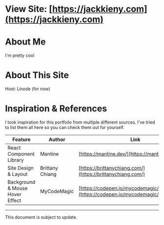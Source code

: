 # View Site: [https://jackkieny.com](https://jackkieny.com)

# About Me
I'm pretty cool

# About This Site
Host: Linode (for now)

# Inspiration & References
I took inspiration for this portfoilo from multiple different sources. I've tried to list them all here so you can check them out for yourself.

| Feature | Author | Link|
| --- | --- | --- |
| React Component Library | Mantine|  [https://mantine.dev/](https://mantine.dev/) |
| Site Design & Layout | Brittany Chiang | [https://brittanychiang.com/](https://brittanychiang.com/) |
| Background & Mouse Hover Effect | MyCodeMagic | [https://codepen.io/mycodemagic/pen/gOZGarP](https://codepen.io/mycodemagic/pen/gOZGarP) |

---
This document is subject to update.